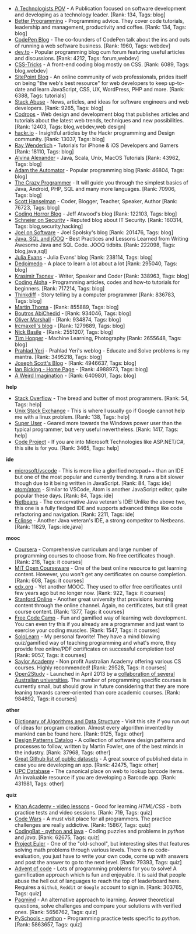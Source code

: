- [A Technologists POV](https://medium.com/a-technologists-pov) - A Publication focused on software development and developing as a technology leader. [Rank: 134, Tags: blog]
- [Better Programming](https://medium.com/better-programming) - Programming advice. They cover code tutorials, leadership and management, productivity and coffee. [Rank: 134, Tags: blog]
- [CodePen Blog](https://blog.codepen.io/) - The co-founders of CodePen talk about the ins and outs of running a web software business. [Rank: 1960, Tags: webdev]
- [dev.to](https://dev.to/) - Popular programming blog cum forum featuring useful articles and discussions. [Rank: 4212, Tags: forum,webdev]
- [CSS-Tricks](https://css-tricks.com/) - A front-end coding blog mostly on CSS. [Rank: 6089, Tags: blog,webdev]
- [SitePoint Blog](https://www.sitepoint.com/blog/) - An online community of web professionals, prides itself on being "the web's best resource" for web developers to keep up-to-date and learn JavaScript, CSS, UX, WordPress, PHP and more. [Rank: 6388, Tags: tutorials]
- [Stack Abuse](https://stackabuse.com/) - News, articles, and ideas for software engineers and web developers. [Rank: 9265, Tags: blog]
- [Codrops](https://tympanus.net/codrops/) - Web design and development blog that publishes articles and tutorials about the latest web trends, techniques and new possibilities. [Rank: 12403, Tags: blog,webdev,web design]
- [hackr.io](https://hackr.io/blog) - Insightful articles by the Hackr programming and Design community. [Rank: 13037, Tags: blog]
- [Ray Wenderlich](https://www.raywenderlich.com/) - Tutorials for iPhone & iOS Developers and Gamers [Rank: 18110, Tags: blog]
- [Alvina Alexander](https://alvinalexander.com/) - Java, Scala, Unix, MacOS Tutorials [Rank: 43962, Tags: blog]
- [Adam the Automator](https://adamtheautomator.com/) - Popular programming blog [Rank: 46804, Tags: blog]
- [The Crazy Programmer](https://www.thecrazyprogrammer.com/) - It will guide you through the simplest basics of Java, Android, PHP, SQL and many more languages. [Rank: 70906, Tags: blog]
- [Scott Hanselman](https://www.hanselman.com/) - Coder, Blogger, Teacher, Speaker, Author [Rank: 76723, Tags: blog]
- [Coding Horror Blog](https://blog.codinghorror.com/) - Jeff Atwood's blog [Rank: 122103, Tags: blog]
- [Schneier on Security](https://www.schneier.com/) - Reputed blog about IT Security. [Rank: 160314, Tags: blog,security,hacking]
- [Joel on Software](https://www.joelonsoftware.com/) - Joel Spolsky's blog [Rank: 201476, Tags: blog]
- [Java, SQL and jOOQ](https://blog.jooq.org/) - Best Practices and Lessons Learned from Writing Awesome Java and SQL Code. JOOQ tidbits. [Rank: 222098, Tags: blog,java,sql]
- [Julia Evans](https://jvns.ca/) - Julia Evans' blog [Rank: 238114, Tags: blog]
- [Dedoimedo](https://www.dedoimedo.com/) - A place to learn a lot about a lot [Rank: 295040, Tags: blog]
- [Krasimir Tsonev](https://krasimirtsonev.com/) - Writer, Speaker and Coder [Rank: 338963, Tags: blog]
- [Coding Alpha](https://www.codingalpha.com/) - Programming articles, codes and how-to tutorials for beginners. [Rank: 717214, Tags: blog]
- [Thinkdiff](https://thinkdiff.net/) - Story telling by a computer programmer [Rank: 836783, Tags: blog]
- [Martin Thoma](https://martin-thoma.com/) -  [Rank: 855889, Tags: blog]
- [Boutros AbiChedid](https://bacsoftwareconsulting.com/blog/index.php/about/) -  [Rank: 934046, Tags: blog]
- [Oliver Marshall](https://olivermarshall.net/) -  [Rank: 934874, Tags: blog]
- [Ircmaxell's blog](https://blog.ircmaxell.com/) -  [Rank: 1279889, Tags: blog]
- [Nick Basile](https://nick-basile.com/) -  [Rank: 2551207, Tags: blog]
- [Tim Hopper](https://tdhopper.com/) - Machine Learning, Photography [Rank: 2655648, Tags: blog]
- [Prahlad Yeri](https://prahladyeri.com) - Prahlad Yeri's weblog - Educate and Solve problems is my mantra. [Rank: 3495218, Tags: blog]
- [Joseph Scott's Blog](https://blog.josephscott.org/) -  [Rank: 4946637, Tags: blog]
- [Ian Bicking - Home Page](https://www.ianbicking.org/) -  [Rank: 4988973, Tags: blog]
- [A Weird Imagination](https://aweirdimagination.net/) -  [Rank: 6409801, Tags: blog]

**help**

- [Stack Overflow](https://stackoverflow.com) - The bread and butter of most programmers. [Rank: 54, Tags: help]
- [Unix Stack Exchange](https://unix.stackexchange.com) - This is where I usually go if Google cannot help me with a linux problem. [Rank: 138, Tags: help]
- [Super User](https://superuser.com) - Geared more towards the Windows power user than the typical programmer, but very useful nevertheless. [Rank: 1417, Tags: help]
- [Code Project](https://www.codeproject.com) - If you are into Microsoft Technologies like ASP.NET/C#, this site is for you. [Rank: 3465, Tags: help]

**ide**

- [microsoft/vscode](https://github.com/microsoft/vscode) - This is more like a glorified notepad++ than an IDE but one of the most popular and currently trending. It runs a bit slower though due to it being written in JavaScript. [Rank: 84, Tags: ide]
- [atom/atom](https://github.com/atom/atom) - Similar to VSCode, Atom is another JavaScript editor, quite popular these days. [Rank: 84, Tags: ide]
- [Netbeans](https://netbeans.apache.org/) - The conservative Java veteran's IDE! Unlike the above two, this one is a fully fledged IDE and supports advanced things like code refactoring and navigation. [Rank: 2211, Tags: ide]
- [Eclipse](https://eclipse.org) - Another Java veteran's IDE, a strong competitor to Netbeans. [Rank: 11829, Tags: ide,java]

**mooc**

- [Coursera](https://www.coursera.org/) - Comprehensive curriculum and large number of programming courses to choose from. No free certificates though. [Rank: 218, Tags: it courses]
- [MIT Open Courseware](https://ocw.mit.edu) - One of the best online resource to get learning content. However, you won't get any certificates on course completion. [Rank: 608, Tags: it courses]
- [edx.org](https://courses.edx.org/) - Yet another MOOC. They used to offer free certificates until few years ago but no longer now. [Rank: 922, Tags: it courses]
- [Stanford Online](http://online.stanford.edu/) - Another great university that provisions learning content through the online channel. Again, no certificates, but still great course content. [Rank: 1377, Tags: it courses]
- [Free Code Camp](https://www.freecodecamp.org/) - Fun and gamified way of learning web development. You can even try this if you already are a programmer and just want to exercise your coding muscles. [Rank: 1547, Tags: it courses]
- [SoloLearn](https://www.sololearn.com) - My personal favorite! They have a mind blowing quiz/gamified way of teaching programming and what's more, they provide free online/PDF certificates on successful completion too! [Rank: 9057, Tags: it courses]
- [Saylor Academy](https://learn.saylor.org) - Non profit Australian Academy offering various CS courses. Highly recommended! [Rank: 29528, Tags: it courses]
- [Open2Study](https://www.open2study.com) - Launched in April 2013 by a [collaboration of several Australian universities](http://www.thegoodmooc.com/2013/06/a-review-of-open2study.html). The number of programming specific courses is currently small, but should grow in future considering that they are more leaning towards career-oriented than core academic courses. [Rank: 984892, Tags: it courses]

**other**

- [Dictionary of Algorithms and Data Structure](http://xlinux.nist.gov/dads/) - Visit this site if you run out of ideas for program creation. Almost every algorithm invented by mankind can be found here. [Rank: 9125, Tags: other]
- [Design Patterns Catalog](http://martinfowler.com/eaaCatalog/) - A collection of software design patterns and processes to follow, written by Martin Fowler, one of the best minds in the industry. [Rank: 37968, Tags: other]
- [Great Github list of public datasets](http://www.datasciencecentral.com/profiles/blogs/great-github-list-of-public-data-sets) - A great source of published data in case you are developing an app. [Rank: 42475, Tags: other]
- [UPC Database](https://www.upcdatabase.com/itemform.asp) - The canonical place on web to lookup barcode items. An invaluable resource if you are developing a Barcode app. [Rank: 431981, Tags: other]

**quiz**

- [Khan Academy - video lessons](https://www.khanacademy.org/) - Good for learning *HTML/CSS* - both practice tests and video sessions. [Rank: 719, Tags: quiz]
- [Code Wars](https://www.codewars.com/) - A must visit place for all programmers. The practice challenges are really addictive. [Rank: 15867, Tags: quiz]
- [CodingBat - python and java](https://codingbat.com/) - Coding puzzles and problems in *python* and *java*. [Rank: 62675, Tags: quiz]
- [Project Euler](https://projecteuler.net/) - One of the "old-school", but interesting sites that features solving math problems through various levels. There is no code-evaluation, you just have to write your own code, come up with answers and post the answer to go to the next level. [Rank: 79393, Tags: quiz]
- [Advent of code](https://adventofcode.com/) - Lots of programming problems for you to solve! A gamification approach which is fun and enjoyable. It is said that people abuse the hell out of languages to reach the top of leaderboard here. Requires a `Github`, `Reddit` or `Google` account to sign in. [Rank: 303765, Tags: quiz]
- [Paqmind](https://paqmind.com/) - An alternative approach to learning. Answer theoretical questions, solve challenges and compare your solutions with verified ones. [Rank: 5656762, Tags: quiz]
- [PySchools - python](https://www.pyschools.com) - Programming practice tests specific to *python*. [Rank: 5863657, Tags: quiz]

